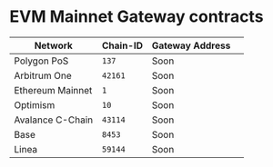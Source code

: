 # EVM Mainnet Gateway contracts

<table data-view="cards"><thead><tr><th>Network</th><th>Chain-ID</th><th>Gateway Address</th><th data-type="files"></th></tr></thead><tbody><tr><td>Polygon PoS</td><td> <code>137</code></td><td>Soon</td><td></td></tr><tr><td>Arbitrum One</td><td><code>42161</code></td><td>Soon</td><td></td></tr><tr><td>Ethereum Mainnet</td><td><code>1</code></td><td>Soon</td><td></td></tr><tr><td>Optimism</td><td><code>10</code></td><td>Soon</td><td></td></tr><tr><td>Avalance C-Chain</td><td><code>43114</code></td><td>Soon</td><td></td></tr><tr><td>Base</td><td><code>8453</code></td><td>Soon</td><td></td></tr><tr><td>Linea</td><td><code>59144</code></td><td>Soon</td><td></td></tr></tbody></table>
